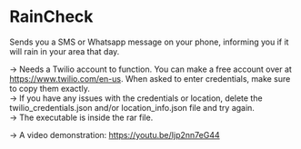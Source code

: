 # RainCheck  
Sends you a SMS or Whatsapp message on your phone, informing you if it will rain in your area that day.  

  -> Needs a Twilio account to function. You can make a free account over at https://www.twilio.com/en-us. When asked to enter credentials, make sure to copy them exactly.  
  -> If you have any issues with the credentials or location, delete the twilio_credentials.json and/or location_info.json file and try again.  
  -> The executable is inside the rar file.  

  -> A video demonstration: https://youtu.be/Ijp2nn7eG44
